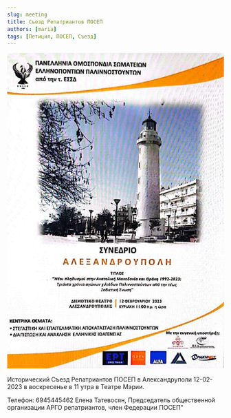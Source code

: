 ```yaml
---
slug: meeting
title: Съезд Репатриантов ПОСЕП
authors: [maria]
tags: [Петиция, ПОСЕП, Съезд]
---
```


![Афиша](/img/poster.jpeg)

Исторический Съезд Репатриантов ПОСЕП в Александруполи 12-02-2023 в воскресенье в 11 утра в Театре Мэрии. 

Телефон:
6945445462
Елена Татевосян,
Председатель общественной организации АРГО репатриантов, член Федерации ПОСЕП"